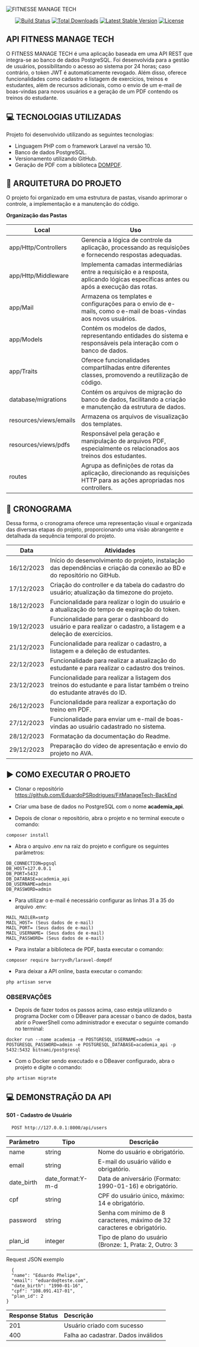 ![FITNESSE MANAGE TECH](https://github.com/EduardoPSRodrigues/FitManageTech-BackEnd/assets/135388215/2cc28446-6e31-4f5b-ac2c-4c18f0b326f6)

<p align="center">
<a href="https://github.com/laravel/framework/actions"><img src="https://github.com/laravel/framework/workflows/tests/badge.svg" alt="Build Status"></a>
<a href="https://packagist.org/packages/laravel/framework"><img src="https://img.shields.io/packagist/dt/laravel/framework" alt="Total Downloads"></a>
<a href="https://packagist.org/packages/laravel/framework"><img src="https://img.shields.io/packagist/v/laravel/framework" alt="Latest Stable Version"></a>
<a href="https://packagist.org/packages/laravel/framework"><img src="https://img.shields.io/packagist/l/laravel/framework" alt="License"></a>
</p>

## API FITNESS MANAGE TECH

O FITNESS MANAGE TECH é uma aplicação baseada em uma API REST que integra-se ao banco de dados PostgreSQL. Foi desenvolvida para a gestão de usuários, possibilitando o acesso ao sistema por 24 horas; caso contrário, o token JWT é automaticamente revogado. Além disso, oferece funcionalidades como cadastro e listagem de exercícios, treinos e estudantes, além de recursos adicionais, como o envio de um e-mail de boas-vindas para novos usuários e a geração de um PDF contendo os treinos do estudante.

## 💻 TECNOLOGIAS UTILIZADAS 

Projeto foi desenvolvido utilizando as seguintes tecnologias:

- Linguagem PHP com o framework Laravel na versão 10.
- Banco de dados PostgreSQL.
- Versionamento utilizando GitHub.
- Geração de PDF com a biblioteca [DOMPDF](https://github.com/barryvdh/laravel-dompdf).

## 🔣 ARQUITETURA DO PROJETO

O projeto foi organizado em uma estrutura de pastas, visando aprimorar o controle, a implementação e a manutenção do código.

**Organização das Pastas** 

| Local | Uso |
| ------ | ------ |
| app/Http/Controllers | Gerencia a lógica de controle da aplicação, processando as requisições e fornecendo respostas adequadas. |
| app/Http/Middleware | Implementa camadas intermediárias entre a requisição e a resposta, aplicando lógicas específicas antes ou após a execução das rotas. |
| app/Mail | Armazena os templates e configurações para o envio de e-mails, como o e-mail de boas-vindas aos novos usuários. |
| app/Models | Contém os modelos de dados, representando entidades do sistema e responsáveis pela interação com o banco de dados. |
| app/Traits | Oferece funcionalidades compartilhadas entre diferentes classes, promovendo a reutilização de código. |
| database/migrations | Contém os arquivos de migração do banco de dados, facilitando a criação e manutenção da estrutura de dados. |
| resources/views/emails | Armazena os arquivos de visualização dos templates. |
| resources/views/pdfs | Responsável pela geração e manipulação de arquivos PDF, especialmente os relacionados aos treinos dos estudantes. |
| routes | Agrupa as definições de rotas da aplicação, direcionando as requisições HTTP para as ações apropriadas nos controllers. |

## 📅 CRONOGRAMA

Dessa forma, o cronograma oferece uma representação visual e organizada das diversas etapas do projeto, proporcionando uma visão abrangente e detalhada da sequência temporal do projeto.

| Data | Atividades |
 ------ | ------ |
| 16/12/2023 | Início do desenvolvimento do projeto, instalação das dependências e criação da conexão ao BD e do repositório no GitHub. |
| 17/12/2023  | Criação do controller e da tabela do cadastro do usuário; atualização da timezone do projeto. |
| 18/12/2023 | Funcionalidade para realizar o login do usuário e a atualização do tempo de expiração do token. |
| 19/12/2023 | Funcionalidade para gerar o dashboard do usuário e para realizar o cadastro, a listagem e a deleção de exercícios. |
| 21/12/2023 | Funcionalidade para realizar o cadastro, a listagem e a deleção de estudantes. |
| 22/12/2023 | Funcionalidade para realizar a atualização do estudante e para realizar o cadastro dos treinos. |
| 23/12/2023 | Funcionalidade para realizar a listagem dos treinos do estudante e para listar também o treino do estudante através do ID. |
| 26/12/2023 | Funcionalidade para realizar a exportação do treino em PDF. |
| 27/12/2023 | Funcionalidade para enviar um e-mail de boas-vindas ao usuário cadastrado no sistema. |
| 28/12/2023 | Formatação da documentação do Readme. |
| 29/12/2023 | Preparação do vídeo de apresentação e envio do projeto no AVA.  |

## ▶️ COMO EXECUTAR O PROJETO

- Clonar o repositório https://github.com/EduardoPSRodrigues/FitManageTech-BackEnd

- Criar uma base de dados no PostgreSQL com o nome **academia_api**.

- Depois de clonar o repositório, abra o projeto e no terminal execute o comando:

```
composer install
```

- Abra o arquivo .env na raiz do projeto e configure os seguintes parâmetros:

```
DB_CONNECTION=pgsql
DB_HOST=127.0.0.1
DB_PORT=5432
DB_DATABASE=academia_api
DB_USERNAME=admin
DB_PASSWORD=admin
```

- Para utilizar o e-mail é necessário configurar as linhas 31 a 35 do arquivo .env:

```
MAIL_MAILER=smtp
MAIL_HOST= (Seus dados de e-mail)
MAIL_PORT= (Seus dados de e-mail)
MAIL_USERNAME= (Seus dados de e-mail)
MAIL_PASSWORD= (Seus dados de e-mail)
```

- Para instalar a biblioteca de PDF, basta executar o comando:

```
composer require barryvdh/laravel-dompdf
```

- Para deixar a API online, basta executar o comando:

```
php artisan serve
```

### OBSERVAÇÕES

- Depois de fazer todos os passos acima, caso esteja utilizando o programa Docker com o DBeaver para acessar o banco de dados, basta abrir o PowerShell como administrador e executar o seguinte comando no terminal:

```
docker run --name academia -e POSTGRESQL_USERNAME=admin -e POSTGRESQL_PASSWORD=admin -e POSTGRESQL_DATABASE=academia_api -p 5432:5432 bitnami/postgresql
```

- Com o Docker sendo executado e o DBeaver configurado, abra o projeto e digite o comando:
  
```
php artisan migrate
```

## 💻 DEMONSTRAÇÃO DA API 

#### S01 - Cadastro de Usuário

```http
  POST http://127.0.0.1:8000/api/users
```

| Parâmetro  | Tipo      | Descrição                          |
| ---------- | --------- | ---------------------------------- |
| name | string | Nome do usuário e obrigatório. |
| email | string | E-mail do usuário válido e obrigatório. |
| date_birth | date_format:Y-m-d | Data de aniversário (Formato: 1990-01-16) e obrigatório. |
| cpf | string | CPF do usuário único, máximo: 14 e obrigatório.  |
| password | string | Senha com mínimo de 8 caracteres, máximo de 32 caracteres e obrigatório. |
| plan_id | integer | Tipo de plano do usuário (Bronze: 1, Prata: 2, Outro: 3 |

Request JSON exemplo
```http
  {
  "name": "Eduardo Phelipe",
  "email": "eduardo@teste.com",
  "date_birth": "1990-01-16",
  "cpf": "108.091.417-01",
  "plan_id": 2
}
```

| Response Status       | Descrição                           |
|  :--------- | :---------------------------------- |
|  201 | Usuário criado com sucesso |
|  400 | Falha ao cadastrar. Dados inválidos|

